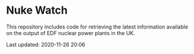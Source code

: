 # Nuke Watch

This repository includes code for retrieving the latest information available on the output of EDF nuclear power plants in the UK.

Last updated: 2020-11-26 20:06